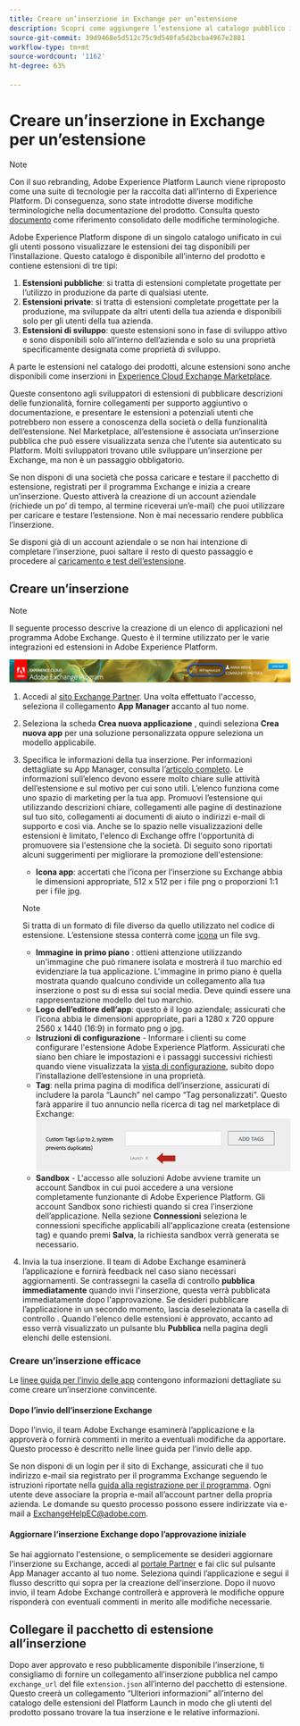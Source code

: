```yaml
---
title: Creare un’inserzione in Exchange per un’estensione
description: Scopri come aggiungere l’estensione al catalogo pubblico in Adobe Experience Platform.
source-git-commit: 39d9468e5d512c75c9d540fa5d2bcba4967e2881
workflow-type: tm+mt
source-wordcount: '1162'
ht-degree: 63%

---
```


# Creare un’inserzione in Exchange per un’estensione

>[!NOTE]
>
>Con il suo rebranding, Adobe Experience Platform Launch viene riproposto come una suite di tecnologie per la raccolta dati all’interno di Experience Platform. Di conseguenza, sono state introdotte diverse modifiche terminologiche nella documentazione del prodotto. Consulta questo [documento](../../term-updates.md) come riferimento consolidato delle modifiche terminologiche.

Adobe Experience Platform dispone di un singolo catalogo unificato in cui gli utenti possono visualizzare le estensioni dei tag disponibili per l’installazione. Questo catalogo è disponibile all’interno del prodotto e contiene estensioni di tre tipi:

1. **Estensioni pubbliche**: si tratta di estensioni completate progettate per l’utilizzo in produzione da parte di qualsiasi utente.
1. **Estensioni private**: si tratta di estensioni completate progettate per la produzione, ma sviluppate da altri utenti della tua azienda e disponibili solo per gli utenti della tua azienda.
1. **Estensioni di sviluppo**: queste estensioni sono in fase di sviluppo attivo e sono disponibili solo all’interno dell’azienda e solo su una proprietà specificamente designata come proprietà di sviluppo.

A parte le estensioni nel catalogo dei prodotti, alcune estensioni sono anche disponibili come inserzioni in [Experience Cloud Exchange Marketplace](https://exchange.adobe.com/experiencecloud.experience-platform-launch.html#product).

Queste consentono agli sviluppatori di estensioni di pubblicare descrizioni delle funzionalità, fornire collegamenti per supporto aggiuntivo o documentazione, e presentare le estensioni a potenziali utenti che potrebbero non essere a conoscenza della società o della funzionalità dell’estensione. Nel Marketplace, all’estensione è associata un’inserzione pubblica che può essere visualizzata senza che l’utente sia autenticato su Platform.  Molti sviluppatori trovano utile sviluppare un’inserzione per Exchange, ma non è un passaggio obbligatorio.

Se non disponi di una società che possa caricare e testare il pacchetto di estensione, registrati per il programma Exchange e inizia a creare un’inserzione.  Questo attiverà la creazione di un account aziendale (richiede un po’ di tempo, al termine riceverai un’e-mail) che puoi utilizzare per caricare e testare l’estensione.  Non è mai necessario rendere pubblica l’inserzione.

Se disponi già di un account aziendale o se non hai intenzione di completare l’inserzione, puoi saltare il resto di questo passaggio e procedere al [caricamento e test dell’estensione](./upload-and-test.md).

## Creare un’inserzione

>[!NOTE]
>
>Il seguente processo descrive la creazione di un elenco di applicazioni nel programma Adobe Exchange. Questo è il termine utilizzato per le varie integrazioni ed estensioni in Adobe Experience Platform.

![Experience Cloud posizione del collegamento ad App Manager](../images/getting-started/app-mgr-link.png)

1. Accedi al [sito Exchange Partner](https://partners.adobe.com/exchangeprogram/experiencecloud). Una volta effettuato l&#39;accesso, seleziona il collegamento **App Manager** accanto al tuo nome.
1. Seleziona la scheda **Crea nuova applicazione** , quindi seleziona **Crea nuova app** per una soluzione personalizzata oppure seleziona un modello applicabile.
1. Specifica le informazioni della tua inserzione. Per informazioni dettagliate su App Manager, consulta l’[articolo completo](https://adobeexchangeec.zendesk.com/hc/en-us/articles/360024197931). Le informazioni sull’elenco devono essere molto chiare sulle attività dell’estensione e sul motivo per cui sono utili. L’elenco funziona come uno spazio di marketing per la tua app. Promuovi l’estensione qui utilizzando descrizioni chiare, collegamenti alle pagine di destinazione sul tuo sito, collegamenti ai documenti di aiuto o indirizzi e-mail di supporto e così via. Anche se lo spazio nelle visualizzazioni delle estensioni è limitato, l&#39;elenco di Exchange offre l&#39;opportunità di promuovere sia l&#39;estensione che la società. Di seguito sono riportati alcuni suggerimenti per migliorare la promozione dell&#39;estensione:
   - **Icona app**: accertati che l’icona per l’inserzione su Exchange abbia le dimensioni appropriate, 512 x 512 per i file png o proporzioni 1:1 per i file jpg.

   >[!NOTE]
   >
   >Si tratta di un formato di file diverso da quello utilizzato nel codice di estensione. L’estensione stessa conterrà come [icona](../manifest.md) un file svg.
   - **Immagine in primo piano** : ottieni attenzione utilizzando un&#39;immagine che può rimanere isolata e mostrerà il tuo marchio ed evidenziare la tua applicazione. L&#39;immagine in primo piano è quella mostrata quando qualcuno condivide un collegamento alla tua inserzione o post su di essa sui social media. Deve quindi essere una rappresentazione modello del tuo marchio.
   - **Logo dell’editore dell’app**: questo è il logo aziendale; assicurati che l’icona abbia le dimensioni appropriate, pari a 1280 x 720 oppure 2560 x 1440 (16:9) in formato png o jpg.
   - **Istruzioni di configurazione**  - Informare i clienti su come configurare l&#39;estensione Adobe Experience Platform. Assicurati che siano ben chiare le impostazioni e i passaggi successivi richiesti quando viene visualizzata la [vista di configurazione](../configuration.md), subito dopo l’installazione dell’estensione in una proprietà. 
   - **Tag**: nella prima pagina di modifica dell’inserzione, assicurati di includere la parola “Launch” nel campo “Tag personalizzati”. Questo farà apparire il tuo annuncio nella ricerca di tag nel marketplace di Exchange:
      ![](../images/getting-started/custom-tags.jpg)
   - **Sandbox**  - L&#39;accesso alle soluzioni Adobe avviene tramite un account Sandbox in cui puoi accedere a una versione completamente funzionante di Adobe Experience Platform. Gli account Sandbox sono richiesti quando si crea l’inserzione dell’applicazione. Nella sezione **Connessioni** seleziona le connessioni specifiche applicabili all&#39;applicazione creata (estensione tag) e quando premi **Salva**, la richiesta sandbox verrà generata se necessario.
1. Invia la tua inserzione. Il team di Adobe Exchange esaminerà l’applicazione e fornirà feedback nel caso siano necessari aggiornamenti. Se contrassegni la casella di controllo **pubblica immediatamente** quando invii l&#39;inserzione, questa verrà pubblicata immediatamente dopo l&#39;approvazione. Se desideri pubblicare l’applicazione in un secondo momento, lascia deselezionata la casella di controllo . Quando l&#39;elenco delle estensioni è approvato, accanto ad esso verrà visualizzato un pulsante blu **Pubblica** nella pagina degli elenchi delle estensioni.

### Creare un’inserzione efficace

Le [linee guida per l’invio delle app](https://partners.adobe.com/exchangeprogram/experiencecloud/build/ec-exchange.html) contengono informazioni dettagliate su come creare un’inserzione convincente.

#### Dopo l’invio dell’inserzione Exchange

Dopo l’invio, il team Adobe Exchange esaminerà l’applicazione e la approverà o fornirà commenti in merito a eventuali modifiche da apportare. Questo processo è descritto nelle linee guida per l’invio delle app.

Se non disponi di un login per il sito di Exchange, assicurati che il tuo indirizzo e-mail sia registrato per il programma Exchange seguendo le istruzioni riportate nella [guida alla registrazione per il programma](https://partners.adobe.com/content/mcp/us/en/home/reg-guide.html). Ogni utente deve associare la propria e-mail all’account partner della propria azienda. Le domande su questo processo possono essere indirizzate via e-mail a <ExchangeHelpEC@adobe.com>.

#### Aggiornare l’inserzione Exchange dopo l’approvazione iniziale

Se hai aggiornato l&#39;estensione, o semplicemente se desideri aggiornare l&#39;inserzione su Exchange, accedi al [portale Partner](https://partners.adobe.com/exchangeprogram/experiencecloud) e fai clic sul pulsante App Manager accanto al tuo nome. Seleziona quindi l’applicazione e segui il flusso descritto qui sopra per la creazione dell’inserzione. Dopo il nuovo invio, il team Adobe Exchange controllerà e approverà le modifiche oppure risponderà con eventuali commenti in merito alle modifiche necessarie.

## Collegare il pacchetto di estensione all’inserzione

Dopo aver approvato e reso pubblicamente disponibile l’inserzione, ti consigliamo di fornire un collegamento all’inserzione pubblica nel campo `exchange_url` del file `extension.json` all’interno del pacchetto di estensione.  Questo creerà un collegamento “Ulteriori informazioni” all’interno del catalogo delle estensioni del Platform Launch in modo che gli utenti del prodotto possano trovare la tua inserzione e le relative informazioni.
